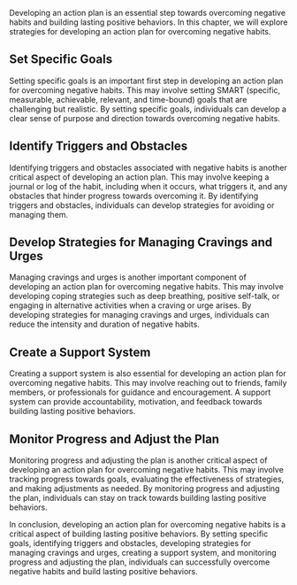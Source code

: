 
Developing an action plan is an essential step towards overcoming negative habits and building lasting positive behaviors. In this chapter, we will explore strategies for developing an action plan for overcoming negative habits.

Set Specific Goals
------------------

Setting specific goals is an important first step in developing an action plan for overcoming negative habits. This may involve setting SMART (specific, measurable, achievable, relevant, and time-bound) goals that are challenging but realistic. By setting specific goals, individuals can develop a clear sense of purpose and direction towards overcoming negative habits.

Identify Triggers and Obstacles
-------------------------------

Identifying triggers and obstacles associated with negative habits is another critical aspect of developing an action plan. This may involve keeping a journal or log of the habit, including when it occurs, what triggers it, and any obstacles that hinder progress towards overcoming it. By identifying triggers and obstacles, individuals can develop strategies for avoiding or managing them.

Develop Strategies for Managing Cravings and Urges
--------------------------------------------------

Managing cravings and urges is another important component of developing an action plan for overcoming negative habits. This may involve developing coping strategies such as deep breathing, positive self-talk, or engaging in alternative activities when a craving or urge arises. By developing strategies for managing cravings and urges, individuals can reduce the intensity and duration of negative habits.

Create a Support System
-----------------------

Creating a support system is also essential for developing an action plan for overcoming negative habits. This may involve reaching out to friends, family members, or professionals for guidance and encouragement. A support system can provide accountability, motivation, and feedback towards building lasting positive behaviors.

Monitor Progress and Adjust the Plan
------------------------------------

Monitoring progress and adjusting the plan is another critical aspect of developing an action plan for overcoming negative habits. This may involve tracking progress towards goals, evaluating the effectiveness of strategies, and making adjustments as needed. By monitoring progress and adjusting the plan, individuals can stay on track towards building lasting positive behaviors.

In conclusion, developing an action plan for overcoming negative habits is a critical aspect of building lasting positive behaviors. By setting specific goals, identifying triggers and obstacles, developing strategies for managing cravings and urges, creating a support system, and monitoring progress and adjusting the plan, individuals can successfully overcome negative habits and build lasting positive behaviors.
